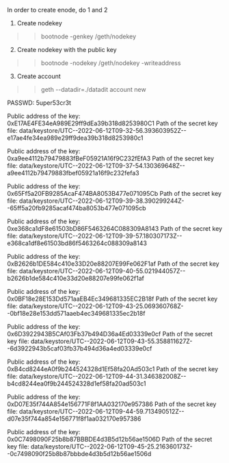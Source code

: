 In order to create enode, do 1 and 2

1. Create nodekey
  >> bootnode -genkey <datadir>/geth/nodekey

2. Create nodekey with the public key
  >> bootnode -nodekey <datadir>/geth/nodekey -writeaddress

3. Create account
  >> geth --datadir=./datadit account new

  PASSWD: 5uper53cr3t

  Public address of the key: 0xE17AE4FE34eA989E29ff9dEa39b318d8253980C1
  Path of the secret key file: data/keystore/UTC--2022-06-12T09-32-56.393603952Z--e17ae4fe34ea989e29ff9dea39b318d8253980c1

  Public address of the key:   0xa9ee4112b79479883fBeF05921A16f9C232fEfA3
  Path of the secret key file: data/keystore/UTC--2022-06-12T09-37-54.130369648Z--a9ee4112b79479883fbef05921a16f9c232fefa3

  Public address of the key:   0x65Ff5a20FB9285AcaF474BA8053B477e071095Cb
  Path of the secret key file: data/keystore/UTC--2022-06-12T09-39-38.390299244Z--65ff5a20fb9285acaf474ba8053b477e071095cb

  Public address of the key:   0xe368ca1dF8e61503bD86F5463264C088309A8143
  Path of the secret key file: data/keystore/UTC--2022-06-12T09-39-57.180307173Z--e368ca1df8e61503bd86f5463264c088309a8143

  Public address of the key:   0xB2626b1DE584c410e33D20e88207E99Fe062F1af
  Path of the secret key file: data/keystore/UTC--2022-06-12T09-40-55.021944057Z--b2626b1de584c410e33d20e88207e99fe062f1af

  Public address of the key:   0x0BF18e28E153Dd571aaEB4Ec349681335EC2B18f
  Path of the secret key file: data/keystore/UTC--2022-06-12T09-43-25.069360768Z--0bf18e28e153dd571aaeb4ec349681335ec2b18f

  Public address of the key:   0x6D3922943B5CAf03Fb37b494D36a4Ed03339e0cf
  Path of the secret key file: data/keystore/UTC--2022-06-12T09-43-55.358811627Z--6d3922943b5caf03fb37b494d36a4ed03339e0cf

  Public address of the key:   0xB4cd8244eA0f9b244524328d1Ef58fa20Ad503c1
  Path of the secret key file: data/keystore/UTC--2022-06-12T09-44-31.346382008Z--b4cd8244ea0f9b244524328d1ef58fa20ad503c1

  Public address of the key:   0xD07E35f744A854e156771F8f1AA032170e957386
  Path of the secret key file: data/keystore/UTC--2022-06-12T09-44-59.713490512Z--d07e35f744a854e156771f8f1aa032170e957386

  Public address of the key:   0x0C7498090F25b8b87BBBDE4d3B5d12b56ae1506D
  Path of the secret key file: data/keystore/UTC--2022-06-12T09-45-25.216360173Z--0c7498090f25b8b87bbbde4d3b5d12b56ae1506d
